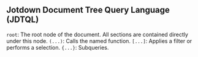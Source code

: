 Jotdown Document Tree Query Language (JDTQL)
--------------------------------------------

`root`: The root node of the document.  All sections are contained directly under this node.
`(...)`: Calls the named function.
`[...]`: Applies a filter or performs a selection.
`{...}`: Subqueries.
